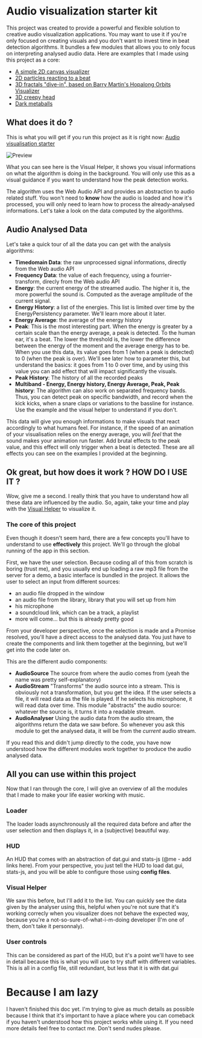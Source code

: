 # Audio visualization starter kit

This project was created to provide a powerful and flexible solution to creative audio visualization applications. You may want to use it if you're only focused on creating visuals and you don't want to invest time in beat detection algorithms. It bundles a few modules that allows you to only focus on interpreting analysed audio data. Here are examples that I made using this project as a core:

* [A simple 2D canvas visualizer](http://crespy-baptiste.com/repo/simple-visualizer/)
* [2D particles reacting to a beat](http://crespy-baptiste.com/repo/2d-particles-booming/)
* [3D fractals "dive-in", based on Barry Martin's Hopalong Orbits Visualizer](http://crespy-baptiste.com/repo/fractals-dive-in/)
* [3D creepy head](http://crespy-baptiste.com/repo/creepy-head)
* [Dark metaballs](http://crespy-baptiste.com/repo/dark-metaballs/)


## What does it do ?

This is what you will get if you run this project as it is right now: 
[Audio visualisation starter](http://crespy-baptiste.com/repo/audio-visualization-starter/)

![Preview](http://crespy-baptiste.com/repo/audio-visualization-starter/preview.jpg)

What you can see here is the Visual Helper, it shows you visual informations on what the algorithm is doing in the background. You will only use this as a visual guidance if you want to understand how the peak detection works.

The algorithm uses the Web Audio API and provides an abstraction to audio related stuff. You won't need to **know** how the audio is loaded and how it's processed, you will only need to learn how to process the already-analysed informations. Let's take a look on the data computed by the algorithms.

## Audio Analysed Data 

Let's take a quick tour of all the data you can get with the analysis algorithms:

* **Timedomain Data**: the raw unprocessed signal informations, directly from the Web audio API
* **Frequency Data**: the value of each frequency, using a fourrier-transform, direcly from the Web audio API
* **Energy**: the current energy of the streamed audio. The higher it is, the more powerful the sound is. Computed as the average amplitude of the current signal.
* **Energy History**: a list of the energies. This list is limited over time by the EnergyPersistency parameter. We'll learn more about it later.
* **Energy Average**: the average of the energy history 
* **Peak**: This is the most interesting part. When the energy is greater by a certain scale than the energy average, a peak is detected. To the human ear, it's a beat. The lower the threshold is, the lower the difference between the energy of the moment and the average energy has to be. When you use this data, its value goes from 1 (when a peak is detected) to 0 (when the peak is over). We'll see later how to parameter this, but understand the basics: it goes from 1 to 0 over time, and by using this value you can add effect that will impact significantly the visuals.
* **Peak History**: The history of all the recorded peaks
* **Multiband - Energy, Energy history, Energy Average, Peak, Peak history**: The algorithm can also work on separated frequency bands. Thus, you can detect peak on specific bandwidth, and record when the kick kicks, when a snare claps or variations to the bassline for instance. Use the example and the visual helper to understand if you don't.

This data will give you enough informations to make visuals that react accordingly to what humans feel. For instance, if the speed of an animation of your visualisation relies on the energy average, you will *feel* that the sound makes your animation run faster. Add brutal effects to the peak value, and this effect will only trigger when a beat is detected. These are all effects you can see on the examples I provided at the beginning.

## Ok great, but how does it work ? HOW DO I USE IT ?

Wow, give me a second. I really think that you have to understand how all these data are influenced by the audio. So, again, take your time and play with the [Visual Helper](http://crespy-baptiste.com/repo/audio-visualization-starter/) to visualize it.

### The core of this project

Even though it doesn't seem hard, there are a few concepts you'll have to understand to use **effectively** this project. We'll go through the global running of the app in this section.

First, we have the user selection. Because coding all of this from scratch is boring (trust me), and you usually end up loading a raw mp3 file from the server for a demo, a basic interface is bundled in the project. It allows the user to select an input from different sources:
* an audio file dropped in the window
* an audio file from the library, library that you will set up from him
* his microphone
* a soundcloud link, which can be a track, a playlist
* more will come... but this is already pretty good

From your developer perspective, once the selection is made and a Promise resolved, you'll have a direct access to the analysed data. You just have to create the components and link them together at the beginning, but we'll get into the code later on. 

This are the different audio components:
* **AudioSource** The source from where the audio comes from (yeah the name was pretty self-explanatory)
* **AudioStream** "Transforms" the audio source into a stream. This is obviously not a transformation, but you get the idea. If the user selects a file, it will read data as the file is played. If he selects his microphone, it will read data over time. This module "abstracts" the audio source: whatever the source is, it turns it into a readable stream.
* **AudioAnalyser** Using the audio data from the audio stream, the algorithms return the data we saw before. So whenever you ask this module to get the analysed data, it will be from the *current* audio stream.

If you read this and didn't jump directly to the code, you have now understood how the different modules work together to produce the audio analysed data. 

## All you can use within this project

Now that I ran through the core, I will give an overview of all the modules that I made to make your life easier working with music.

### Loader

The loader loads asynchronously all the required data before and after the user selection and then displays it, in a (subjective) beautiful way. 

### HUD

An HUD that comes with an abstraction of dat.gui and stats-js (@me - add links here). From your perspective, you just tell the HUD to load dat.gui, stats-js, and you will be able to configure those using **config files**.

### Visual Helper

We saw this before, but I'll add it to the list. You can quickly see the data given by the analyser using this, helpful when you're not sure that it's working correcly when you visualizer does not behave the expected way, because you're a not-so-sure-of-what-i-m-doing developer (I'm one of them, don't take it personnaly).

### User controls

This can be considered as part of the HUD, but it's a point we'll have to see in detail because this is what you will use to try stuff with different variables. This is all in a config file, still redundant, but less that it is with dat.gui

# Because I am lazy
I haven't finished this doc yet. I'm trying to give as much details as possible because I think that it's important to have a place where you can comeback if you haven't understood how this project works while using it.
If you need more details feel free to contact me. Don't send nudes please.